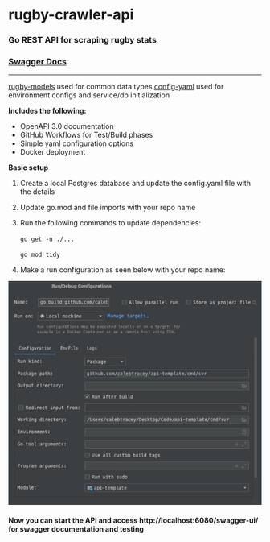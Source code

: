 # rugby-crawler-api

### Go REST API for scraping rugby stats
### [Swagger Docs](https://calebtracey.github.io/rugby-crawler-api/swagger-ui/)
---

[rugby-models](https://github.com/CalebTracey/rugby-models) used for common data types
[config-yaml](https://github.com/CalebTracey/config-yaml) used for environment configs and service/db initialization

**Includes the following:**
- OpenAPI 3.0 documentation
- GitHub Workflows for Test/Build phases
- Simple yaml configuration options
- Docker deployment

**Basic setup**
1. Create a local Postgres database and update the config.yaml file with the details
2. Update go.mod and file imports with your repo name
3. Run the following commands to update dependencies:

   `go get -u ./...`

    `go mod tidy`
4. Make a run configuration as seen below with your repo name:

![Run Config](./images/run-config.png)

#### Now you can start the API and access http://localhost:6080/swagger-ui/ for swagger documentation and testing
